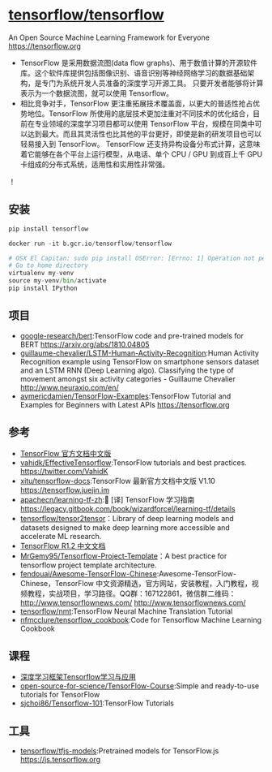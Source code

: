 # [tensorflow/tensorflow](https://github.com/tensorflow/tensorflow)

An Open Source Machine Learning Framework for Everyone https://tensorflow.org

* TensorFlow 是采用数据流图(data flow graphs)、用于数值计算的开源软件库。这个软件库提供包括图像识别、语音识别等神经网络学习的数据基础架构，是专门为系统开发人员准备的深度学习开源工具。
只要开发者能够将计算表示为一个数据流图，就可以使用 Tensorflow。
* 相比竞争对手，TensorFlow 更注重拓展技术覆盖面，以更大的普适性抢占优势地位。TensorFlow 所使用的底层技术更加注重对不同技术的优化结合，目前在专业领域的深度学习项目都可以使用 TensorFlow 平台，规模在同类中可以达到最大。而且其灵活性也比其他的平台更好，即使是新的研发项目也可以轻易接入到 TensorFlow。
TensorFlow 还支持异构设备分布式计算，这意味着它能够在各个平台上运行模型，从电话、单个 CPU / GPU 到成百上千 GPU 卡组成的分布式系统，适用性和实用性非常强。

！[](../_static/TensorFlow.gif)

## 安装

```python
pip install tensorflow

docker run -it b.gcr.io/tensorflow/tensorflow

# OSX El Capitan: sudo pip install OSError: [Errno: 1] Operation not permitted:El Capitan引入了SIP机制(System Integrity Protection)，默认下系统启用SIP系统完整性保护机制，无论是对于硬盘还是运行时的进程限制对系统目录的写操作
# Go to home directory
virtualenv my-venv
source my-venv/bin/activate
pip install IPython
```

## 项目

* [google-research/bert](https://github.com/google-research/bert):TensorFlow code and pre-trained models for BERT https://arxiv.org/abs/1810.04805
* [guillaume-chevalier/LSTM-Human-Activity-Recognition](https://github.com/guillaume-chevalier/LSTM-Human-Activity-Recognition):Human Activity Recognition example using TensorFlow on smartphone sensors dataset and an LSTM RNN (Deep Learning algo). Classifying the type of movement amongst six activity categories - Guillaume Chevalier http://www.neuraxio.com/en/
* [aymericdamien/TensorFlow-Examples](https://github.com/aymericdamien/TensorFlow-Examples):TensorFlow Tutorial and Examples for Beginners with Latest APIs https://tensorflow.org

## 参考

* [TensorFlow 官方文档中文版](http://wiki.jikexueyuan.com/project/tensorflow-zh/)
* [vahidk/EffectiveTensorflow](https://github.com/vahidk/EffectiveTensorflow):TensorFlow tutorials and best practices. https://twitter.com/VahidK
* [xitu/tensorflow-docs](https://github.com/xitu/tensorflow-docs):TensorFlow 最新官方文档中文版 V1.10 https://tensorflow.juejin.im
* [apachecn/learning-tf-zh](https://github.com/apachecn/learning-tf-zh):📖 [译] TensorFlow 学习指南 https://legacy.gitbook.com/book/wizardforcel/learning-tf/details
* [tensorflow/tensor2tensor](https://github.com/tensorflow/tensor2tensor)：Library of deep learning models and datasets designed to make deep learning more accessible and accelerate ML research.
* [TensorFlow R1.2 中文文档](http://cwiki.apachecn.org/pages/viewpage.action?pageId=10030122)
* [MrGemy95/Tensorflow-Project-Template](https://github.com/MrGemy95/Tensorflow-Project-Template)：A best practice for tensorflow project template architecture.
* [fendouai/Awesome-TensorFlow-Chinese](https://github.com/fendouai/Awesome-TensorFlow-Chinese):Awesome-TensorFlow-Chinese，TensorFlow 中文资源精选，官方网站，安装教程，入门教程，视频教程，实战项目，学习路径。QQ群：167122861，微信群二维码：http://www.tensorflownews.com/ http://www.tensorflownews.com/
* [tensorflow/nmt](https://github.com/tensorflow/nmt):TensorFlow Neural Machine Translation Tutorial
* [nfmcclure/tensorflow_cookbook](https://github.com/nfmcclure/tensorflow_cookbook):Code for Tensorflow Machine Learning Cookbook

## 课程

* [深度学习框架Tensorflow学习与应用](https://www.bilibili.com/video/av20542427)
* [open-source-for-science/TensorFlow-Course](https://github.com/open-source-for-science/TensorFlow-Course):Simple and ready-to-use tutorials for TensorFlow
* [sjchoi86/Tensorflow-101](https://github.com/sjchoi86/Tensorflow-101):TensorFlow Tutorials

## 工具

* [tensorflow/tfjs-models](https://github.com/tensorflow/tfjs-models):Pretrained models for TensorFlow.js https://js.tensorflow.org
